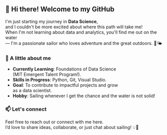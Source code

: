 <!-- I want "!" in the heading -->

## 👋 Hi there! Welcome to my GitHub

I'm just starting my journey in **Data Science**,  
and I couldn't be more excited about where this path will take me!  
When I'm not learning about data and analytics, you'll find me out on the water  
— I'm a passionate sailor who loves adventure and the great outdoors. 🌊🌤️  

### 🌟 A little about me

- **Currently Learning**: Foundations of Data Science  
  (MIT Emergent Talent Program!).  
- **Skills in Progress**: Python, Git, Visual Studio.  
- **Goal**: To contribute to impactful projects and grow  
  as a data scientist.  
- **Hobby**: Sailing whenever I get the chance and the water is not solid!  

### 📫 Let's connect

Feel free to reach out or connect with me here.  
I’d love to share ideas, collaborate, or just chat about sailing! 💡💬

